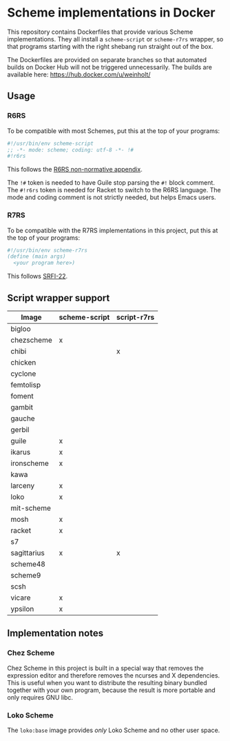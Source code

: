 # Scheme implementations in Docker

This repository contains Dockerfiles that provide various Scheme
implementations. They all install a `scheme-script` or `scheme-r7rs`
wrapper, so that programs starting with the right shebang run straight
out of the box.

The Dockerfiles are provided on separate branches so that automated
builds on Docker Hub will not be triggered unnecessarily. The builds
are available here: https://hub.docker.com/u/weinholt/

## Usage

### R6RS

To be compatible with most Schemes, put this at the top of your
programs:

```Scheme
#!/usr/bin/env scheme-script
;; -*- mode: scheme; coding: utf-8 -*- !#
#!r6rs
```

This follows the [R6RS non-normative appendix](http://www.r6rs.org/final/html/r6rs-app/r6rs-app-Z-H-6.html#node_sec_D.1).

The `!#` token is needed to have Guile stop parsing the `#!` block
comment. The `#!r6rs` token is needed for Racket to switch to the R6RS
language. The mode and coding comment is not strictly needed, but
helps Emacs users.

### R7RS

To be compatible with the R7RS implementations in this project, put
this at the top of your programs:

```Scheme
#!/usr/bin/env scheme-r7rs
(define (main args)
  <your program here>)
```

This follows [SRFI-22](https://srfi.schemers.org/srfi-22/).

## Script wrapper support

Image        | scheme-script   | script-r7rs
------------ | --------------- | --------------
bigloo       |                 |
chezscheme   | x               |
chibi        |                 | x
chicken      |                 |
cyclone      |                 |
femtolisp    |                 |
foment       |                 |
gambit       |                 |
gauche       |                 |
gerbil       |                 |
guile        | x               |
ikarus       | x               |
ironscheme   | x               |
kawa         |                 |
larceny      | x               |
loko         | x               |
mit-scheme   |                 |
mosh         | x               |
racket       | x               |
s7           |                 |
sagittarius  | x               | x
scheme48     |                 |
scheme9      |                 |
scsh         |                 |
vicare       | x               |
ypsilon      | x               |

## Implementation notes

### Chez Scheme

Chez Scheme in this project is built in a special way that removes the
expression editor and therefore removes the ncurses and X
dependencies. This is useful when you want to distribute the resulting
binary bundled together with your own program, because the result is
more portable and only requires GNU libc.

### Loko Scheme

The `loko:base` image provides *only* Loko Scheme and no other user
space.
